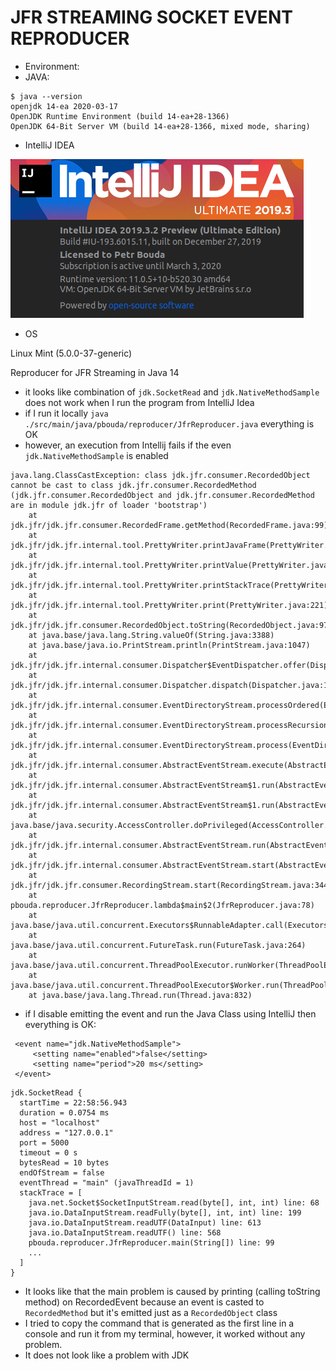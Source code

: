# JFR STREAMING SOCKET EVENT REPRODUCER

- Environment:
- JAVA: 
```
$ java --version
openjdk 14-ea 2020-03-17
OpenJDK Runtime Environment (build 14-ea+28-1366)
OpenJDK 64-Bit Server VM (build 14-ea+28-1366, mixed mode, sharing)
```

- IntelliJ IDEA

![intellij](intellij.png)

- OS

Linux Mint (5.0.0-37-generic)


Reproducer for JFR Streaming in Java 14
- it looks like combination of `jdk.SocketRead` and `jdk.NativeMethodSample` does not work when I run the program from IntelliJ Idea
- if I run it locally `java ./src/main/java/pbouda/reproducer/JfrReproducer.java` everything is OK
- however, an execution from Intellij fails if the even `jdk.NativeMethodSample` is enabled

```
java.lang.ClassCastException: class jdk.jfr.consumer.RecordedObject cannot be cast to class jdk.jfr.consumer.RecordedMethod (jdk.jfr.consumer.RecordedObject and jdk.jfr.consumer.RecordedMethod are in module jdk.jfr of loader 'bootstrap')
	at jdk.jfr/jdk.jfr.consumer.RecordedFrame.getMethod(RecordedFrame.java:99)
	at jdk.jfr/jdk.jfr.internal.tool.PrettyWriter.printJavaFrame(PrettyWriter.java:445)
	at jdk.jfr/jdk.jfr.internal.tool.PrettyWriter.printValue(PrettyWriter.java:306)
	at jdk.jfr/jdk.jfr.internal.tool.PrettyWriter.printStackTrace(PrettyWriter.java:242)
	at jdk.jfr/jdk.jfr.internal.tool.PrettyWriter.print(PrettyWriter.java:221)
	at jdk.jfr/jdk.jfr.consumer.RecordedObject.toString(RecordedObject.java:975)
	at java.base/java.lang.String.valueOf(String.java:3388)
	at java.base/java.io.PrintStream.println(PrintStream.java:1047)
	at jdk.jfr/jdk.jfr.internal.consumer.Dispatcher$EventDispatcher.offer(Dispatcher.java:52)
	at jdk.jfr/jdk.jfr.internal.consumer.Dispatcher.dispatch(Dispatcher.java:165)
	at jdk.jfr/jdk.jfr.internal.consumer.EventDirectoryStream.processOrdered(EventDirectoryStream.java:211)
	at jdk.jfr/jdk.jfr.internal.consumer.EventDirectoryStream.processRecursionSafe(EventDirectoryStream.java:139)
	at jdk.jfr/jdk.jfr.internal.consumer.EventDirectoryStream.process(EventDirectoryStream.java:97)
	at jdk.jfr/jdk.jfr.internal.consumer.AbstractEventStream.execute(AbstractEventStream.java:243)
	at jdk.jfr/jdk.jfr.internal.consumer.AbstractEventStream$1.run(AbstractEventStream.java:265)
	at jdk.jfr/jdk.jfr.internal.consumer.AbstractEventStream$1.run(AbstractEventStream.java:262)
	at java.base/java.security.AccessController.doPrivileged(AccessController.java:391)
	at jdk.jfr/jdk.jfr.internal.consumer.AbstractEventStream.run(AbstractEventStream.java:262)
	at jdk.jfr/jdk.jfr.internal.consumer.AbstractEventStream.start(AbstractEventStream.java:222)
	at jdk.jfr/jdk.jfr.consumer.RecordingStream.start(RecordingStream.java:344)
	at pbouda.reproducer.JfrReproducer.lambda$main$2(JfrReproducer.java:78)
	at java.base/java.util.concurrent.Executors$RunnableAdapter.call(Executors.java:515)
	at java.base/java.util.concurrent.FutureTask.run(FutureTask.java:264)
	at java.base/java.util.concurrent.ThreadPoolExecutor.runWorker(ThreadPoolExecutor.java:1130)
	at java.base/java.util.concurrent.ThreadPoolExecutor$Worker.run(ThreadPoolExecutor.java:630)
	at java.base/java.lang.Thread.run(Thread.java:832)
```

- if I disable emitting the event and run the Java Class using IntelliJ then everything is OK:

```
 <event name="jdk.NativeMethodSample">
     <setting name="enabled">false</setting>
     <setting name="period">20 ms</setting>
 </event>
```

```
jdk.SocketRead {
  startTime = 22:58:56.943
  duration = 0.0754 ms
  host = "localhost"
  address = "127.0.0.1"
  port = 5000
  timeout = 0 s
  bytesRead = 10 bytes
  endOfStream = false
  eventThread = "main" (javaThreadId = 1)
  stackTrace = [
    java.net.Socket$SocketInputStream.read(byte[], int, int) line: 68
    java.io.DataInputStream.readFully(byte[], int, int) line: 199
    java.io.DataInputStream.readUTF(DataInput) line: 613
    java.io.DataInputStream.readUTF() line: 568
    pbouda.reproducer.JfrReproducer.main(String[]) line: 99
    ...
  ]
}
```

- It looks like that the main problem is caused by printing (calling toString method) on RecordedEvent because an event 
is casted to `RecordedMethod` but it's emitted just as a `RecordedObject` class
- I tried to copy the command that is generated as the first line in a console and run it from my terminal, however, it
worked without any problem.
- It does not look like a problem with JDK

